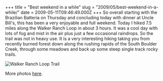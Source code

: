 +++
title = "Best weekend in a while"
slug = "2009/05/best-weekend-in-a-while/"
date = 2009-05-11T09:46:49.000Z
+++
So overall starting with the Brazilian Batteria on Thursday and concluding today with dinner at Uncle Bill's, this has been a very enjoyable and full weekend. Today I hiked 7.5 miles along the Walker Ranch Loop in about 3 hours. It was a cool day with lots of fog and mist in the air plus just a few occasional raindrops. So the trail was not in heavy use. It is a very interesting hiking taking you from recently burned forest down along the rushing rapids of the South Boulder Creek, through some meadows and back up some steep single track rocky trails.

![Walker Ranch Loop Trail](https://peterlyons-org.s3.amazonaws.com/photos/spring_2009/048_walker_ranch_pl.jpg)

More photos [here](/app/photos?gallery=spring_2009&photo=030_walker_ranch_loop).